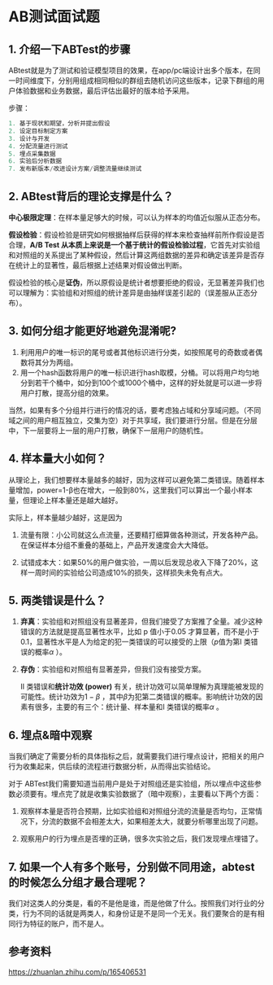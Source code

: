 ﻿

# AB测试面试题

## 1. 介绍一下ABTest的步骤

ABtest就是为了测试和验证模型项目的效果，在app/pc端设计出多个版本，在同一时间维度下，分别用组成相同相似的群组去随机访问这些版本，记录下群组的用户体验数据和业务数据，最后评估出最好的版本给予采用。

步骤：

```python
1. 基于现状和期望，分析并提出假设
2. 设定目标制定方案
3. 设计与开发
4. 分配流量进行测试
5. 埋点采集数据
6. 实验后分析数据
7. 发布新版本/改进设计方案/调整流量继续测试
```



## 2. ABtest背后的理论支撑是什么？

**中心极限定理**：在样本量足够大的时候，可以认为样本的均值近似服从正态分布。

**假设检验**：假设检验是研究如何根据抽样后获得的样本来检查抽样前所作假设是否合理，**A/B Test 从本质上来说是一个基于统计的假设检验过程**，它首先对实验组和对照组的关系提出了某种假设，然后计算这两组数据的差异和确定该差异是否存在统计上的显著性，最后根据上述结果对假设做出判断。

假设检验的核心是**证伪**，所以原假设是统计者想要拒绝的假设，无显著差异我们也可以理解为：实验组和对照组的统计差异是由抽样误差引起的（误差服从正态分布）。

## 3. 如何分组才能更好地避免混淆呢?

1. 利用用户的唯一标识的尾号或者其他标识进行分类，如按照尾号的奇数或者偶数将其分为两组。
2. 用一个hash函数将用户的唯一标识进行hash取模，分桶。可以将用户均匀地分到若干个桶中，如分到100个或1000个桶中，这样的好处就是可以进一步将用户打散，提高分组的效果。

当然，如果有多个分组并行进行的情况的话，要考虑独占域和分享域问题。（不同域之间的用户相互独立，交集为空）对于共享域，我们要进行分层。但是在分层中，下一层要将上一层的用户打散，确保下一层用户的随机性。



## 4. 样本量大小如何？

从理论上，我们想要样本量越多的越好，因为这样可以避免第二类错误。随着样本量增加，power=1-β也在增大，一般到80%，这里我们可以算出一个最小样本量，但理论上样本量还是越大越好。

实际上，样本量越少越好，这是因为

1. 流量有限：小公司就这么点流量，还要精打细算做各种测试，开发各种产品。在保证样本分组不重叠的基础上，产品开发速度会大大降低。

2. 试错成本大：如果50%的用户做实验，一周以后发现总收入下降了20%，这样一周时间的实验给公司造成10%的损失，这样损失未免有点大。

## 5. 两类错误是什么？

1. **弃真**：实验组和对照组没有显著差异，但我们接受了方案推了全量。减少这种错误的方法就是提高显著性水平，比如 p 值小于0.05 才算显著，而不是小于0.1，显著性水平是人为给定的犯一类错误的可以接受的上限（$p$值为第I 类错误的概率$\alpha$ ）。

2. **存伪**：实验组和对照组有显著差异，但我们没有接受方案。

   II 类错误和**统计功效 (power)** 有关，统计功效可以简单理解为真理能被发现的可能性。统计功效为$1-\beta$ ，其中$\beta$为犯第二类错误的概率。影响统计功效的因素有很多，主要的有三个：统计量、样本量和I 类错误的概率$\alpha$  。

## 6. 埋点&暗中观察

当我们确定了需要分析的具体指标之后，就需要我们进行埋点设计，把相关的用户行为收集起来，供后续的流程进行数据分析，从而得出实验结论。

对于 ABTest我们需要知道当前用户是处于对照组还是实验组，所以埋点中这些参数必须要有。埋点完了就是收集实验数据了（暗中观察），主要看以下两个方面：

1. 观察样本量是否符合预期，比如实验组和对照组分流的流量是否均匀，正常情况下，分流的数据不会相差太大，如果相差太大，就要分析哪里出现了问题。

2. 观察用户的行为埋点是否埋的正确，很多次实验之后，我们发现埋点埋错了。



## 7. 如果一个人有多个账号，分别做不同用途，abtest的时候怎么分组才最合理呢？

 我们对这类人的分类是，看的不是他是谁，而是他做了什么。按照我们对行业的分类，行为不同的话就是两类人，和身份证是不是同一个无关。我们要聚合的是有相同行为特征的账户，而不是人。

## 参考资料

https://zhuanlan.zhihu.com/p/165406531